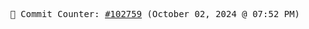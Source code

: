<p align="center">
    <samp>
        📮 Commit Counter: <a href="https://github.com/Javascript-void0/Javascript-void0/commits/main">#102759</a> (October 02, 2024 @ 07:52 PM)
    </samp>
</p>